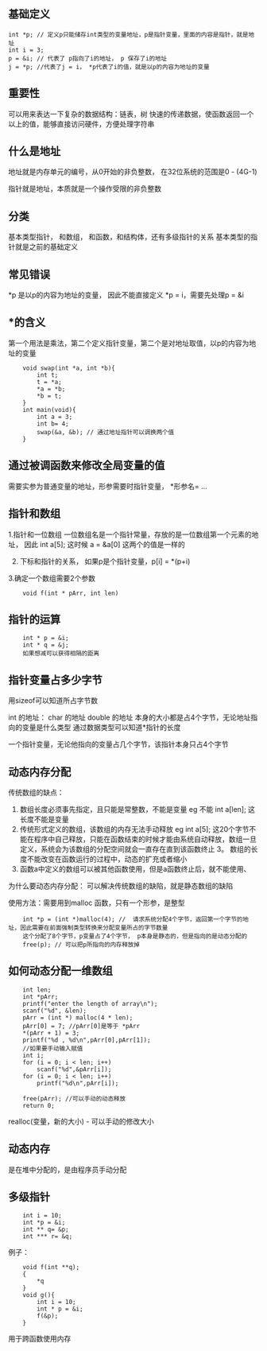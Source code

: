 ## 基础定义

    int *p; // 定义p只能储存int类型的变量地址，p是指针变量，里面的内容是指针，就是地址
    int i = 3;
    p = &i; // 代表了 p指向了i的地址， p 保存了i的地址
    j = *p; //代表了j = i， *p代表了i的值，就是以p的内容为地址的变量
    
## 重要性
可以用来表达一下复杂的数据结构：链表，树
快速的传递数据，使函数返回一个以上的值，能够直接访问硬件，方便处理字符串

## 什么是地址
地址就是内存单元的编号，从0开始的非负整数， 在32位系统的范围是0 - (4G-1)

指针就是地址，本质就是一个操作受限的非负整数

## 分类
基本类型指针， 和数组， 和函数，和结构体，还有多级指针的关系
基本类型的指针就是之前的基础定义

## 常见错误
*p 是以p的内容为地址的变量， 因此不能直接定义 *p = i，需要先处理p = &i

## *的含义
第一个用法是乘法，第二个定义指针变量，第二个是对地址取值，以p的内容为地址的变量

        void swap(int *a, int *b){
            int t;
            t = *a;
            *a = *b;
            *b = t;
        }
        int main(void){
            int a = 3;
            int b= 4;
            swap(&a, &b); // 通过地址指针可以调换两个值
        }
        
## 通过被调函数来修改全局变量的值
需要实参为普通变量的地址，形参需要时指针变量， *形参名= ...

## 指针和数组
1.指针和一位数组
一位数组名是一个指针常量，存放的是一位数组第一个元素的地址， 因此 
int a[5]; 这时候 a = &a[0] 这两个的值是一样的

2. 下标和指针的关系， 如果p是个指针变量，p[i] = *(p+i)

3.确定一个数组需要2个参数

        void f(int * pArr, int len)
## 指针的运算

        int * p = &i;
        int * q = &j;
        如果想减可以获得相隔的距离
        
## 指针变量占多少字节
用sizeof可以知道所占字节数

int 的地址：
char 的地址
double 的地址 
本身的大小都是占4个字节，无论地址指向的变量是什么类型
通过数据类型可以知道*指针的长度

一个指针变量，无论他指向的变量占几个字节，该指针本身只占4个字节

## 动态内存分配
传统数组的缺点：
1. 数组长度必须事先指定，且只能是常整数，不能是变量 eg 不能 int a[len]; 这长度不能是变量
2. 传统形式定义的数组，该数组的内存无法手动释放 eg int a[5]; 这20个字节不能在程序中自己释放，只能在函数结束的时候才能由系统自动释放，数组一旦定义，系统会为该数组的分配空间就会一直存在直到该函数终止
3。 数组的长度不能改变在函数运行的过程中，动态的扩充或者缩小
4. 函数a中定义的数组可以被其他函数使用，但是a函数终止后，就不能使用、

为什么要动态内存分配：
可以解决传统数组的缺陷，就是静态数组的缺陷

使用方法：需要用到malloc 函数，只有一个形参，是整型

        int *p = (int *)malloc(4); //  请求系统分配4个字节，返回第一个字节的地址，因此需要在前面强制类型转换来分配变量所占的字节数量
        这个分配了8个字节，p变量占了4个字节， p本身是静态的，但是指向的是动态分配的
        free(p); // 可以把p所指向的内存释放掉
        
## 如何动态分配一维数组

        int len;
        int *pArr;
        printf("enter the length of array\n");
        scanf("%d", &len);
        pArr = (int *) malloc(4 * len);
        pArr[0] = 7; //pArr[0]是等于 *pArr
        *(pArr + 1) = 3;
        printf("%d , %d\n",pArr[0],pArr[1]);
        //如果要手动输入赋值
        int i;
        for (i = 0; i < len; i++)
            scanf("%d",&pArr[i]);
        for (i = 0; i < len; i++)
            printf("%d\n",pArr[i]);
        
        free(pArr); //可以手动的动态释放
        return 0;
realloc(变量，新的大小) - 可以手动的修改大小

##  动态内存
是在堆中分配的，是由程序员手动分配

## 多级指针

        int i = 10;
        int *p = &i;
        int ** q= &p;
        int *** r= &q;
        
例子：

        void f(int **q);
        {
            *q
        }
        void g(){
            int i = 10;
            int * p = &i;
            f(&p);
        }
        
用于跨函数使用内存


        

